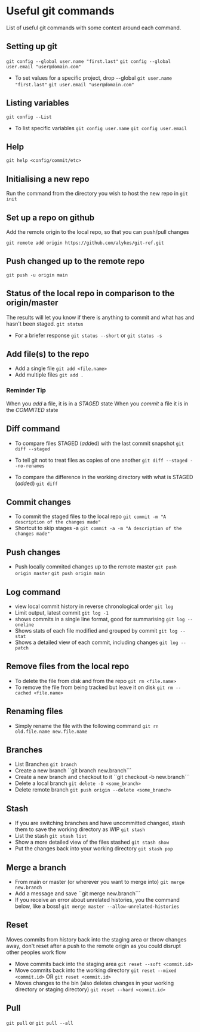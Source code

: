 # Useful git commands

List of useful git commands with some context around each command.

## Setting up git
```git config --global user.name "first.last"```
```git config --global user.email "user@domain.com"```

* To set values for a specific project, drop --global
```git user.name "first.last"```
```git user.email "user@domain.com"```


## Listing variables
```git config --List```

* To list specific variables
```git config user.name```
```git config user.email```

## Help
```git help <config/commit/etc>```

## Initialising a new repo
Run the command from the directory you wish to host the new repo in
```git init```

## Set up a repo on github
Add the remote origin to the local repo, so that you can push/pull changes

```git remote add origin https://github.com/alykes/git-ref.git```

## Push changed up to the remote repo
```git push -u origin main```

## Status of the local repo in comparison to the origin/master
The results will let you know if there is anything to commit and what has and hasn't been staged.
```git status```
* For a briefer response
```git status --short``` or ```git status -s```

## Add file(s) to the repo
* Add a single file
```git add <file.name>```
* Add multiple files
```git add .```

### Reminder Tip
When you *add* a file, it is in a _STAGED_ state
When you *commit* a file it is in the _COMMITED_ state

## Diff command
* To compare files STAGED (*add*ed) with the last commit snapshot
```git diff --staged```
* To tell git not to treat files as copies of one another
```git diff --staged --no-renames```

* To compare the difference in the working directory with what is STAGED (*add*ed)
```git diff```

## Commit changes
* To commit the staged files to the local repo
```git commit -m "A description of the changes made"```
* Shortcut to skip stages -a
```git commit -a -m "A description of the changes made"```

## Push changes
* Push locally commited changes up to the remote master
```git push origin master``` ```git push origin main```

## Log command
* view local commit history in reverse chronological order
```git log```
* Limit output, latest commit
```git log -1 ```
* shows commits in a single line format, good for summarising
```git log --oneline```
* Shows stats of each file modified and grouped by commit
```git log --stat```
* Shows a detailed view of each commit, including changes
```git log --patch```

## Remove files from the local repo
* To delete the file from disk and from the repo
```git rm <file.name>```
* To remove the file from being tracked but leave it on disk
```git rm --cached <file.name>```

## Renaming files
* Simply rename the file with the following command
```git rn old.file.name new.file.name```

## Branches
* List Branches
```git branch```
* Create a new branch
``git branch new.branch```
* Create a new branch and checkout to it
``git checkout -b new.branch```
* Delete a local branch
```git delete -D <some_branch>```
* Delete remote branch
```git push origin --delete <some_branch>```

## Stash
* If you are switching branches and have uncommitted changed, stash them to save the working directory as WIP
```git stash```
* List the stash
```git stash list```
* Show a more detailed view of the files stashed
```git stash show```
* Put the changes back into your working directory
```git stash pop```

## Merge a branch
* From main or master (or wherever you want to merge into)
```git merge new.branch```
* Add a message and save
``git merge new.branch```
* If you receive an error about unrelated histories, you the command below, like a boss!
```git merge master --allow-unrelated-histories```

## Reset
Moves commits from history back into the staging area or throw changes away, don't reset after a push to the remote origin as you could disrupt other peoples work flow
* Move commits back into the staging area
```git reset --soft <commit.id>```
* Move commits back into the working directory
```git reset --mixed <commit.id>``` OR ```git reset <commit.id>```
* Moves changes to the bin (also deletes changes in your working directory or staging directory)
```git reset --hard <commit.id>```

## Pull
```git pull``` or ```git pull --all```

